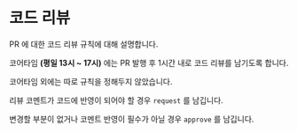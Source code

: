 # 코드 리뷰

PR 에 대한 코드 리뷰 규칙에 대해 설명합니다.


<procedure title="규칙" id="inject-a-procedure">
   <step>
      <p>코어타임 <b>(평일 13시 ~ 17시)</b> 에는 PR 발행 후 1시간 내로 코드 리뷰를 남기도록 합니다.</p>
   </step>
   <step>
      <p>코어타임 외에는 따로 규칙을 정해두지 않았습니다.</p>
   </step>
   <step>
      <p>리뷰 코멘트가 코드에 반영이 되어야 할 경우 <code>request</code> 를 남깁니다.</p>
   </step>
   <step>
      <p>변경할 부분이 없거나  코멘트 반영이 필수가 아닐 경우 <code>approve</code> 를 남깁니다.</p>
   </step>
</procedure>

